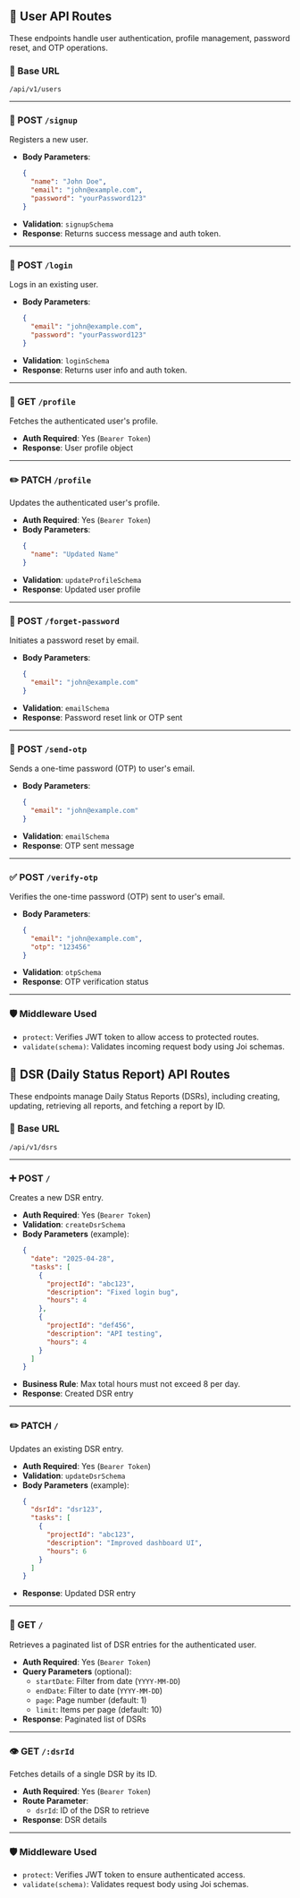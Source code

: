 ## 📜 User API Routes

These endpoints handle user authentication, profile management, password reset, and OTP operations.

### 📝 Base URL

```
/api/v1/users
```

---

### 🔐 POST `/signup`

Registers a new user.

- **Body Parameters**:
  ```json
  {
    "name": "John Doe",
    "email": "john@example.com",
    "password": "yourPassword123"
  }
  ```
- **Validation**: `signupSchema`
- **Response**: Returns success message and auth token.

---

### 🔐 POST `/login`

Logs in an existing user.

- **Body Parameters**:
  ```json
  {
    "email": "john@example.com",
    "password": "yourPassword123"
  }
  ```
- **Validation**: `loginSchema`
- **Response**: Returns user info and auth token.

---

### 👤 GET `/profile`

Fetches the authenticated user's profile.

- **Auth Required**: Yes (`Bearer Token`)
- **Response**: User profile object

---

### ✏️ PATCH `/profile`

Updates the authenticated user's profile.

- **Auth Required**: Yes (`Bearer Token`)
- **Body Parameters**:
  ```json
  {
    "name": "Updated Name"
  }
  ```
- **Validation**: `updateProfileSchema`
- **Response**: Updated user profile

---

### 🔐 POST `/forget-password`

Initiates a password reset by email.

- **Body Parameters**:
  ```json
  {
    "email": "john@example.com"
  }
  ```
- **Validation**: `emailSchema`
- **Response**: Password reset link or OTP sent

---

### 🔄 POST `/send-otp`

Sends a one-time password (OTP) to user's email.

- **Body Parameters**:
  ```json
  {
    "email": "john@example.com"
  }
  ```
- **Validation**: `emailSchema`
- **Response**: OTP sent message

---

### ✅ POST `/verify-otp`

Verifies the one-time password (OTP) sent to user's email.

- **Body Parameters**:
  ```json
  {
    "email": "john@example.com",
    "otp": "123456"
  }
  ```
- **Validation**: `otpSchema`
- **Response**: OTP verification status

---

### 🛡️ Middleware Used

- `protect`: Verifies JWT token to allow access to protected routes.
- `validate(schema)`: Validates incoming request body using Joi schemas.





## 📑 DSR (Daily Status Report) API Routes

These endpoints manage Daily Status Reports (DSRs), including creating, updating, retrieving all reports, and fetching a report by ID.

### 📅 Base URL

```
/api/v1/dsrs
```

---

### ➕ POST `/`

Creates a new DSR entry.

- **Auth Required**: Yes (`Bearer Token`)
- **Validation**: `createDsrSchema`
- **Body Parameters** (example):
  ```json
  {
    "date": "2025-04-28",
    "tasks": [
      {
        "projectId": "abc123",
        "description": "Fixed login bug",
        "hours": 4
      },
      {
        "projectId": "def456",
        "description": "API testing",
        "hours": 4
      }
    ]
  }
  ```
- **Business Rule**: Max total hours must not exceed 8 per day.
- **Response**: Created DSR entry

---

### ✏️ PATCH `/`

Updates an existing DSR entry.

- **Auth Required**: Yes (`Bearer Token`)
- **Validation**: `updateDsrSchema`
- **Body Parameters** (example):
  ```json
  {
    "dsrId": "dsr123",
    "tasks": [
      {
        "projectId": "abc123",
        "description": "Improved dashboard UI",
        "hours": 6
      }
    ]
  }
  ```
- **Response**: Updated DSR entry

---

### 📃 GET `/`

Retrieves a paginated list of DSR entries for the authenticated user.

- **Auth Required**: Yes (`Bearer Token`)
- **Query Parameters** (optional):
  - `startDate`: Filter from date (`YYYY-MM-DD`)
  - `endDate`: Filter to date (`YYYY-MM-DD`)
  - `page`: Page number (default: 1)
  - `limit`: Items per page (default: 10)
- **Response**: Paginated list of DSRs

---

### 👁️ GET `/:dsrId`

Fetches details of a single DSR by its ID.

- **Auth Required**: Yes (`Bearer Token`)
- **Route Parameter**:
  - `dsrId`: ID of the DSR to retrieve
- **Response**: DSR details

---

### 🛡️ Middleware Used

- `protect`: Verifies JWT token to ensure authenticated access.
- `validate(schema)`: Validates request body using Joi schemas.

